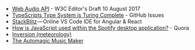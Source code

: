 - [Web Audio API](https://webaudio.github.io/web-audio-api/) - W3C Editor's Draft 10 August 2017
- [TypeScripts Type System is Turing Complete](https://github.com/Microsoft/TypeScript/issues/14833) - GitHub Issues
- [StackBlitz](https://medium.com/@ericsimons/stackblitz-online-vs-code-ide-for-angular-react-7d09348497f4) — Online VS Code IDE for Angular & React
- [How is JavaScript used within the Spotify desktop application?](https://www.quora.com/How-is-JavaScript-used-within-the-Spotify-desktop-application-Is-it-packaged-up-and-run-locally-only-retrieving-the-assets-as-and-when-needed-What-JavaScript-VM-is-used) - Quora
- [Inversion (meteorology)](https://en.wikipedia.org/wiki/Inversion_%28meteorology%29#Sound)
- [The Automagic Music Maker](https://mylesborins.com/project/the-automagic-music-maker/)